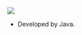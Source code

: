 <!-- 출처: https://github.com/kyechan99/capsule-render#cylinder -->
<img src="https://capsule-render.vercel.app/api?type=slice&color=auto&height=300&section=header&text=java2_team3%20render&fontSize=60&animation=twinkling"/>

- Developed by Java.
